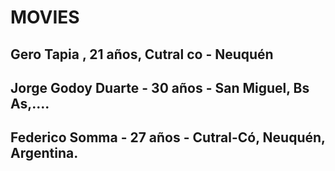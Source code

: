 # MOVIES

## Gero Tapia , 21 años, Cutral co - Neuquén

## Jorge Godoy Duarte - 30 años - San Miguel, Bs As,....

## Federico Somma - 27 años - Cutral-Có, Neuquén, Argentina.